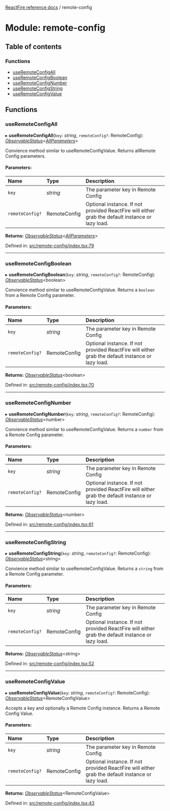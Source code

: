 [ReactFire reference docs](../README.md) / remote-config

# Module: remote-config

## Table of contents

### Functions

- [useRemoteConfigAll](remote_config.md#useremoteconfigall)
- [useRemoteConfigBoolean](remote_config.md#useremoteconfigboolean)
- [useRemoteConfigNumber](remote_config.md#useremoteconfignumber)
- [useRemoteConfigString](remote_config.md#useremoteconfigstring)
- [useRemoteConfigValue](remote_config.md#useremoteconfigvalue)

## Functions

### useRemoteConfigAll

▸ **useRemoteConfigAll**(`key`: *string*, `remoteConfig?`: RemoteConfig): [*ObservableStatus*](../interfaces/useobservable.observablestatus.md)<[*AllParameters*](remote_config_getvalue.md#allparameters)\>

Convience method similar to useRemoteConfigValue. Returns allRemote Config parameters.

#### Parameters:

| Name | Type | Description |
| :------ | :------ | :------ |
| `key` | *string* | The parameter key in Remote Config |
| `remoteConfig?` | RemoteConfig | Optional instance. If not provided ReactFire will either grab the default instance or lazy load. |

**Returns:** [*ObservableStatus*](../interfaces/useobservable.observablestatus.md)<[*AllParameters*](remote_config_getvalue.md#allparameters)\>

Defined in: [src/remote-config/index.tsx:79](https://github.com/FirebaseExtended/reactfire/blob/main/src/remote-config/index.tsx#L79)

___

### useRemoteConfigBoolean

▸ **useRemoteConfigBoolean**(`key`: *string*, `remoteConfig?`: RemoteConfig): [*ObservableStatus*](../interfaces/useobservable.observablestatus.md)<boolean\>

Convience method similar to useRemoteConfigValue. Returns a `boolean` from a Remote Config parameter.

#### Parameters:

| Name | Type | Description |
| :------ | :------ | :------ |
| `key` | *string* | The parameter key in Remote Config |
| `remoteConfig?` | RemoteConfig | Optional instance. If not provided ReactFire will either grab the default instance or lazy load. |

**Returns:** [*ObservableStatus*](../interfaces/useobservable.observablestatus.md)<boolean\>

Defined in: [src/remote-config/index.tsx:70](https://github.com/FirebaseExtended/reactfire/blob/main/src/remote-config/index.tsx#L70)

___

### useRemoteConfigNumber

▸ **useRemoteConfigNumber**(`key`: *string*, `remoteConfig?`: RemoteConfig): [*ObservableStatus*](../interfaces/useobservable.observablestatus.md)<number\>

Convience method similar to useRemoteConfigValue. Returns a `number` from a Remote Config parameter.

#### Parameters:

| Name | Type | Description |
| :------ | :------ | :------ |
| `key` | *string* | The parameter key in Remote Config |
| `remoteConfig?` | RemoteConfig | Optional instance. If not provided ReactFire will either grab the default instance or lazy load. |

**Returns:** [*ObservableStatus*](../interfaces/useobservable.observablestatus.md)<number\>

Defined in: [src/remote-config/index.tsx:61](https://github.com/FirebaseExtended/reactfire/blob/main/src/remote-config/index.tsx#L61)

___

### useRemoteConfigString

▸ **useRemoteConfigString**(`key`: *string*, `remoteConfig?`: RemoteConfig): [*ObservableStatus*](../interfaces/useobservable.observablestatus.md)<string\>

Convience method similar to useRemoteConfigValue. Returns a `string` from a Remote Config parameter.

#### Parameters:

| Name | Type | Description |
| :------ | :------ | :------ |
| `key` | *string* | The parameter key in Remote Config |
| `remoteConfig?` | RemoteConfig | Optional instance. If not provided ReactFire will either grab the default instance or lazy load. |

**Returns:** [*ObservableStatus*](../interfaces/useobservable.observablestatus.md)<string\>

Defined in: [src/remote-config/index.tsx:52](https://github.com/FirebaseExtended/reactfire/blob/main/src/remote-config/index.tsx#L52)

___

### useRemoteConfigValue

▸ **useRemoteConfigValue**(`key`: *string*, `remoteConfig?`: RemoteConfig): [*ObservableStatus*](../interfaces/useobservable.observablestatus.md)<RemoteConfigValue\>

Accepts a key and optionally a Remote Config instance. Returns a
Remote Config Value.

#### Parameters:

| Name | Type | Description |
| :------ | :------ | :------ |
| `key` | *string* | The parameter key in Remote Config |
| `remoteConfig?` | RemoteConfig | Optional instance. If not provided ReactFire will either grab the default instance or lazy load. |

**Returns:** [*ObservableStatus*](../interfaces/useobservable.observablestatus.md)<RemoteConfigValue\>

Defined in: [src/remote-config/index.tsx:43](https://github.com/FirebaseExtended/reactfire/blob/main/src/remote-config/index.tsx#L43)
